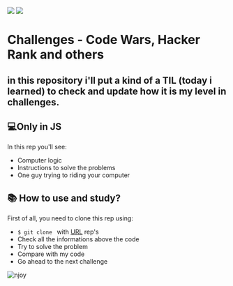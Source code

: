 <img src="https://img.shields.io/badge/F%C3%A1bio%20de%20Andrade-challenges-red"> <img src="https://img.shields.io/badge/javascript-green">

# Challenges - Code Wars, Hacker Rank and others
## in this repository i'll put a kind of a TIL (today i learned) to check and update how it is my level in challenges.
## 💻Only in **JS**

In this rep you'll see:
* Computer logic
* Instructions to solve the problems
* One guy trying to riding your computer

## 📚 How to use and study? 
First of all, you need to clone this rep using:

- `$ git clone ` with [URL](https://github.com/fabiodeandrade/challenges.git) rep's
- Check all the informations above the code
- Try to solve the problem
- Compare with my code
- Go ahead to the next challenge

![njoy](https://i.pinimg.com/originals/41/85/b5/4185b53d71c0d7e7995f51aee3c6cbcd.gif)
